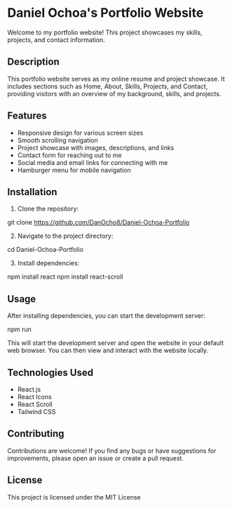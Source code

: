# Daniel Ochoa's Portfolio Website

Welcome to my portfolio website! This project showcases my skills, projects, and contact information.


## Description

This portfolio website serves as my online resume and project showcase. It includes sections such as Home, About, Skills, Projects, and Contact, providing visitors with an overview of my background, skills, and projects.

## Features

- Responsive design for various screen sizes
- Smooth scrolling navigation
- Project showcase with images, descriptions, and links
- Contact form for reaching out to me
- Social media and email links for connecting with me
- Hamburger menu for mobile navigation

## Installation

1. Clone the repository:

git clone https://github.com/DanOcho8/Daniel-Ochoa-Portfolio

2. Navigate to the project directory:

cd Daniel-Ochoa-Portfolio


3. Install dependencies:

npm install react
npm install react-scroll

## Usage

After installing dependencies, you can start the development server:

npm run

This will start the development server and open the website in your default web browser. You can then view and interact with the website locally.

## Technologies Used

- React.js
- React Icons
- React Scroll
- Tailwind CSS

## Contributing

Contributions are welcome! If you find any bugs or have suggestions for improvements, please open an issue or create a pull request.

## License

This project is licensed under the MIT License 
